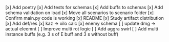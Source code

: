 [x] Add poetry
[x] Add tests for schemas
[x] Add buffs to schemas
[x] Add schema validation on load
[x] Move all scenarios to scenario folder
[x] Confirm main.py code is working
[x] README
[x] Study artifact distribution
[x] Add def/res
[x] kaz -> xilo calc
[x] enemy schema
[ ] update dmg -> actual eleemnt
[ ] Improve multi rot logic
[ ] Add aggra swirl
[ ] Add multi instance buffs (e.g. 3 s of E buff and 3 s without buff)